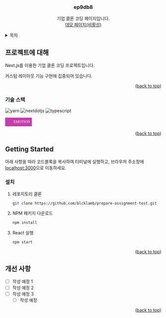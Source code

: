 <a name="readme-top"></a>

<!-- PROJECT LOGO -->

<br />

<div align="center">
  <a href="https://github.com/github_username/repo_name">
    <div width = "80" height="80">
    <!-- 제작 후 사진 첨부 예정 -->
        <!-- <img src="https://github.com/blcklamb/prepare-assignment-test/assets/92101831/4e107520-cb39-4440-8880-75e82115058b" alt="logo"width="80" height="80"> -->
    </div>
  </a>
<h3 align="center">ep9db8</h3>

  <p align="center">
    기업 클론 코딩 페이지입니다.
    <br />
    <a href="">데모 페이지(비활성)</a>
  </p>
</div>

<!-- TABLE OF CONTENTS -->
<details>
  <summary>목차</summary>
  <ol>
    <li>
      <a href="#프로젝트에-대해">프로젝트에 대해</a>
      <ul>
        <li><a href="#기술-스택">기술 스택</a></li>
      </ul>
    </li>
    <li>
      <a href="#getting-started">Getting Started</a>
      <ul>
        <li><a href="#설치">설치</a></li>
      </ul>
    </li>
    <li><a href="#roadmap">Roadmap</a></li>
  </ol>
</details>

<!-- ABOUT THE PROJECT -->

## 프로젝트에 대해

Next.js를 이용한 기업 클론 코딩 프로젝트입니다.

커스텀 레이아웃 기능 구현에 집중되어 있습니다.

<p align="right">(<a href="#readme-top">back to top</a>)</p>

### 기술 스택

![yarn][yarn-shield]
![nextdotjs][nextdotjs-shield]
![typescript][typescript-shield]

<div style="width:86.25; height:28">
  <div style="background: #c43dac; width:86.25px; height:28px; text-align:center; line-height: 28px; font-family: Verdana; font-size: smaller; color: white" >👩‍🎤  EMOTION</div>
</div>

<p align="right">(<a href="#readme-top">back to top</a>)</p>

<!-- GETTING STARTED -->

## Getting Started

아래 사항을 따라 코드블록을 복사하여 터미널에 실행하고, 브라우저 주소창에 [localhost:3000](localhost:3000)으로 이동하세요.

### 설치

<!-- 수정 필요 -->

1. 레포지토리 클론
   ```sh
   git clone https://github.com/blcklamb/prepare-assignment-test.git
   ```
2. NPM 패키지 다운로드
   ```sh
   npm install
   ```
3. React 실행
   ```sh
   npm start
   ```

<p align="right">(<a href="#readme-top">back to top</a>)</p>

<!-- ROADMAP -->

## 개선 사항

- [ ] 작성 예정 1
- [ ] 작성 예정 2
- [ ] 작성 예정 3
  - [ ] 작성 예정

<p align="right">(<a href="#readme-top">back to top</a>)</p>

<!-- MARKDOWN LINKS & IMAGES -->
<!-- https://www.markdownguide.org/basic-syntax/#reference-style-links -->

[typescript-shield]: https://img.shields.io/badge/typescript-3178C6?style=for-the-badge&logo=typescript&logoColor=black
[nextdotjs-shield]: https://img.shields.io/badge/nextjs-000000?style=for-the-badge&logo=nextdotjs&logoColor=white
[yarn-shield]: https://img.shields.io/badge/yarn-2C8EBB?style=for-the-badge&logo=yarn&logoColor=white
[css-shield]: https://img.shields.io/badge/css3-1572B6?style=for-the-badge&logo=css3&logoColor=white
